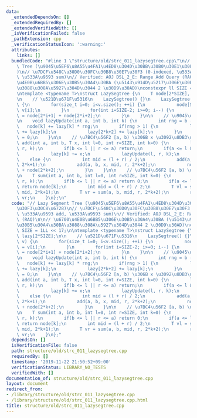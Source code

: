 ```yaml
---
data:
  _extendedDependsOn: []
  _extendedRequiredBy: []
  _extendedVerifiedWith: []
  _isVerificationFailed: false
  _pathExtension: cpp
  _verificationStatusIcon: ':warning:'
  attributes:
    links: []
  bundledCode: "#line 1 \"structure/old/strc_011_lazysegtree.cpp\"\n// Lazy Segment\
    \ Tree (\u9045\u5EF6\u8A55\u4FA1\u4ED8\u304D\u30BB\u30B0\u30E1\u30F3\u30C8\u6728\
    )\n// \u7DCF\u548C\u30D0\u30FC\u30B8\u30E7\u30F3 (0-indexed, \u533A\u9593 add,\
    \ \u533A\u9593 sum)\n// Verified: AOJ DSL_2_E: Range Add Query (RAQ)\n\n// \u6700\
    \u4E0B\u6BB5\u306E\u30B5\u30A4\u30BA (\u5143\u914D\u5217\u306E\u30B5\u30A4\u30BA\
    \u3088\u308A\u5927\u304D\u3044 2 \u30D9\u30AD)\nconstexpr ll SIZE = 1LL << 17;\n\
    \ntemplate <typename T>\nstruct LazySegtree {\n    T node[2*SIZE], lazy[2*SIZE];\n\
    \n    // \u521D\u671F\u5316\n    LazySegtree() {}\n    LazySegtree(vector<T> v)\
    \ {\n        for(size_t i=0; i<v.size(); ++i) {\n            node[SIZE-1+i] =\
    \ v[i];\n        }\n        for(int i=SIZE-2; i>=0; i--) {\n            node[i]\
    \ = node[2*i+1] + node[2*i+2];\n        }\n    }\n\n    // \u9045\u5EF6\u8A55\u4FA1\
    \n    void lazyUpdate(int a, int b, int k) {\n        int rng = b - a;\n     \
    \   node[k] += lazy[k] * rng;\n        if(rng > 1) {\n            lazy[2*k+1]\
    \ += lazy[k];\n            lazy[2*k+2] += lazy[k];\n        }\n        lazy[k]\
    \ = 0;\n    }\n\n    // \u7BC4\u56F2 [a, b) \u306B x \u3092\u8DB3\u3059\n    void\
    \ add(int a, int b, T x, int l=0, int r=SIZE, int k=0) {\n        lazyUpdate(l,\
    \ r, k);\n        if(b <= l || r <= a) return;\n        if(a <= l && r <= b) {\n\
    \            lazy[k] += x;\n            lazyUpdate(l, r, k);\n        }\n    \
    \    else {\n            int mid = (l + r) / 2;\n            add(a, b, x, l, mid,\
    \ 2*k+1);\n            add(a, b, x, mid, r, 2*k+2);\n            node[k] = node[2*k+1]\
    \ + node[2*k+2];\n        }\n    }\n\n    // \u7BC4\u56F2 [a, b) \u306E\u7DCF\u548C\
    \n    T sum(int a, int b, int l=0, int r=SIZE, int k=0) {\n        lazyUpdate(l,\
    \ r, k);\n        if(b <= l || r <= a) return 0;\n        if(a <= l && r <= b)\
    \ return node[k];\n        int mid = (l + r) / 2;\n        T vl = sum(a, b, l,\
    \ mid, 2*k+1);\n        T vr = sum(a, b, mid, r, 2*k+2);\n        return vl +\
    \ vr;\n    }\n};\n"
  code: "// Lazy Segment Tree (\u9045\u5EF6\u8A55\u4FA1\u4ED8\u304D\u30BB\u30B0\u30E1\
    \u30F3\u30C8\u6728)\n// \u7DCF\u548C\u30D0\u30FC\u30B8\u30E7\u30F3 (0-indexed,\
    \ \u533A\u9593 add, \u533A\u9593 sum)\n// Verified: AOJ DSL_2_E: Range Add Query\
    \ (RAQ)\n\n// \u6700\u4E0B\u6BB5\u306E\u30B5\u30A4\u30BA (\u5143\u914D\u5217\u306E\
    \u30B5\u30A4\u30BA\u3088\u308A\u5927\u304D\u3044 2 \u30D9\u30AD)\nconstexpr ll\
    \ SIZE = 1LL << 17;\n\ntemplate <typename T>\nstruct LazySegtree {\n    T node[2*SIZE],\
    \ lazy[2*SIZE];\n\n    // \u521D\u671F\u5316\n    LazySegtree() {}\n    LazySegtree(vector<T>\
    \ v) {\n        for(size_t i=0; i<v.size(); ++i) {\n            node[SIZE-1+i]\
    \ = v[i];\n        }\n        for(int i=SIZE-2; i>=0; i--) {\n            node[i]\
    \ = node[2*i+1] + node[2*i+2];\n        }\n    }\n\n    // \u9045\u5EF6\u8A55\u4FA1\
    \n    void lazyUpdate(int a, int b, int k) {\n        int rng = b - a;\n     \
    \   node[k] += lazy[k] * rng;\n        if(rng > 1) {\n            lazy[2*k+1]\
    \ += lazy[k];\n            lazy[2*k+2] += lazy[k];\n        }\n        lazy[k]\
    \ = 0;\n    }\n\n    // \u7BC4\u56F2 [a, b) \u306B x \u3092\u8DB3\u3059\n    void\
    \ add(int a, int b, T x, int l=0, int r=SIZE, int k=0) {\n        lazyUpdate(l,\
    \ r, k);\n        if(b <= l || r <= a) return;\n        if(a <= l && r <= b) {\n\
    \            lazy[k] += x;\n            lazyUpdate(l, r, k);\n        }\n    \
    \    else {\n            int mid = (l + r) / 2;\n            add(a, b, x, l, mid,\
    \ 2*k+1);\n            add(a, b, x, mid, r, 2*k+2);\n            node[k] = node[2*k+1]\
    \ + node[2*k+2];\n        }\n    }\n\n    // \u7BC4\u56F2 [a, b) \u306E\u7DCF\u548C\
    \n    T sum(int a, int b, int l=0, int r=SIZE, int k=0) {\n        lazyUpdate(l,\
    \ r, k);\n        if(b <= l || r <= a) return 0;\n        if(a <= l && r <= b)\
    \ return node[k];\n        int mid = (l + r) / 2;\n        T vl = sum(a, b, l,\
    \ mid, 2*k+1);\n        T vr = sum(a, b, mid, r, 2*k+2);\n        return vl +\
    \ vr;\n    }\n};"
  dependsOn: []
  isVerificationFile: false
  path: structure/old/strc_011_lazysegtree.cpp
  requiredBy: []
  timestamp: '2019-11-22 21:50:52+09:00'
  verificationStatus: LIBRARY_NO_TESTS
  verifiedWith: []
documentation_of: structure/old/strc_011_lazysegtree.cpp
layout: document
redirect_from:
- /library/structure/old/strc_011_lazysegtree.cpp
- /library/structure/old/strc_011_lazysegtree.cpp.html
title: structure/old/strc_011_lazysegtree.cpp
---
```

